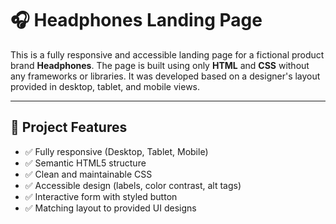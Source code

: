 # 🎧 Headphones Landing Page

This is a fully responsive and accessible landing page for a fictional product brand **Headphones**. The page is built using only **HTML** and **CSS** without any frameworks or libraries. It was developed based on a designer's layout provided in desktop, tablet, and mobile views.

---

## 📌 Project Features

- ✅ Fully responsive (Desktop, Tablet, Mobile)
- ✅ Semantic HTML5 structure
- ✅ Clean and maintainable CSS
- ✅ Accessible design (labels, color contrast, alt tags)
- ✅ Interactive form with styled button
- ✅ Matching layout to provided UI designs

